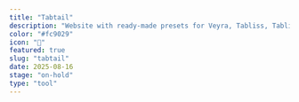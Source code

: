 ```yaml
---
title: "Tabtail"
description: "Website with ready-made presets for Veyra, Tabliss, TablissND"
color: "#fc9029"
icon: "🔄"
featured: true
slug: "tabtail"
date: 2025-08-16
stage: "on-hold"
type: "tool"
---
```

